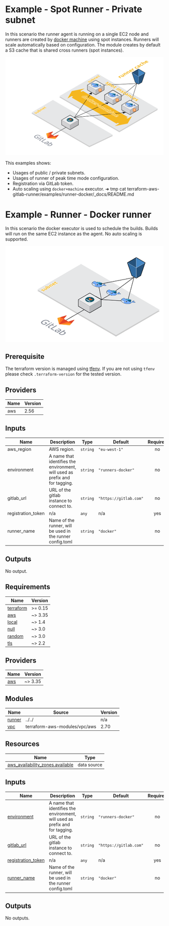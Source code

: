 # Example - Spot Runner - Private subnet

In this scenario the runner agent is running on a single EC2 node and runners are created by [docker machine](https://docs.gitlab.com/runner/configuration/autoscale.html) using spot instances. Runners will scale automatically based on configuration. The module creates by default a S3 cache that is shared cross runners (spot instances).

![runners-default](https://github.com/npalm/assets/raw/main/images/terraform-aws-gitlab-runner/runner-default.png)

This examples shows:

  - Usages of public / private subnets.
  - Usages of runner of peak time mode configuration.
  - Registration via GitLab token.
  - Auto scaling using `docker+machine` executor. ➜ tmp cat terraform-aws-gitlab-runner/examples/runner-docker/\_docs/README.md

# Example - Runner - Docker runner

In this scenario the docker executor is used to schedule the builds. Builds will run on the same EC2 instance as the agent. No auto scaling is supported.

![runners-docker](https://github.com/npalm/assets/raw/main/images/terraform-aws-gitlab-runner/runner-docker.png)

## Prerequisite

The terraform version is managed using [tfenv](https://github.com/Zordrak/tfenv). If you are not using `tfenv` please check `.terraform-version` for the tested version.

## Providers

| Name | Version |
| ---- | ------- |
| aws  | 2.56    |

## Inputs

| Name                | Description                                                                  | Type     | Default                | Required |
| ------------------- | ---------------------------------------------------------------------------- | -------- | ---------------------- | :------: |
| aws\_region         | AWS region.                                                                  | `string` | `"eu-west-1"`          |    no    |
| environment         | A name that identifies the environment, will used as prefix and for tagging. | `string` | `"runners-docker"`     |    no    |
| gitlab\_url         | URL of the gitlab instance to connect to.                                    | `string` | `"https://gitlab.com"` |    no    |
| registration\_token | n/a                                                                          | `any`    | n/a                    |   yes    |
| runner\_name        | Name of the runner, will be used in the runner config.toml                   | `string` | `"docker"`             |    no    |

## Outputs

No output.

<!-- BEGIN_TF_DOCS -->
## Requirements

| Name | Version |
|------|---------|
| <a name="requirement_terraform"></a> [terraform](#requirement\_terraform) | >= 0.15 |
| <a name="requirement_aws"></a> [aws](#requirement\_aws) | ~> 3.35 |
| <a name="requirement_local"></a> [local](#requirement\_local) | ~> 1.4 |
| <a name="requirement_null"></a> [null](#requirement\_null) | ~> 3.0 |
| <a name="requirement_random"></a> [random](#requirement\_random) | ~> 3.0 |
| <a name="requirement_tls"></a> [tls](#requirement\_tls) | ~> 2.2 |

## Providers

| Name | Version |
|------|---------|
| <a name="provider_aws"></a> [aws](#provider\_aws) | ~> 3.35 |

## Modules

| Name | Source | Version |
|------|--------|---------|
| <a name="module_runner"></a> [runner](#module\_runner) | ../../ | n/a |
| <a name="module_vpc"></a> [vpc](#module\_vpc) | terraform-aws-modules/vpc/aws | 2.70 |

## Resources

| Name | Type |
|------|------|
| [aws_availability_zones.available](https://registry.terraform.io/providers/hashicorp/aws/latest/docs/data-sources/availability_zones) | data source |

## Inputs

| Name | Description | Type | Default | Required |
|------|-------------|------|---------|:--------:|
| <a name="input_environment"></a> [environment](#input\_environment) | A name that identifies the environment, will used as prefix and for tagging. | `string` | `"runners-docker"` | no |
| <a name="input_gitlab_url"></a> [gitlab\_url](#input\_gitlab\_url) | URL of the gitlab instance to connect to. | `string` | `"https://gitlab.com"` | no |
| <a name="input_registration_token"></a> [registration\_token](#input\_registration\_token) | n/a | `any` | n/a | yes |
| <a name="input_runner_name"></a> [runner\_name](#input\_runner\_name) | Name of the runner, will be used in the runner config.toml | `string` | `"docker"` | no |

## Outputs

No outputs.
<!-- END_TF_DOCS -->